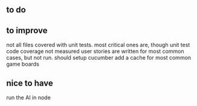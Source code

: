 ## to do

## to improve
not all files covered with unit tests. most critical ones are, though
unit test code coverage not measured
user stories are written for most common cases, but not run. should setup cucumber
add a cache for most common game boards

## nice to have
run the AI in node

